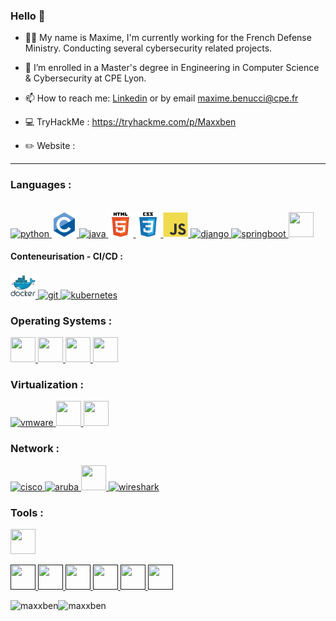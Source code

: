 
### Hello 👋

- 👷‍♂️ My name is Maxime, I'm currently working for the French Defense Ministry. Conducting several cybersecurity related projects.

- 📖 I’m enrolled in a Master's degree in Engineering in Computer Science & Cybersecurity at CPE Lyon.

- 📫 How to reach me:
[Linkedin](https://www.linkedin.com/in/maxime-benucci-511188201/)
or by email maxime.benucci@cpe.fr

- 💻 TryHackMe : https://tryhackme.com/p/Maxxben

- ✏️ Website :

---

<h3 align="left"><b>Languages :</b></h3>
<br>
  <a href="https://www.python.org/" target="_blank"> <img src="https://upload.wikimedia.org/wikipedia/commons/thumb/c/c3/Python-logo-notext.svg/1869px-Python-logo-notext.svg.png" alt="python" width="40" height="40"/> </a>
  <a href="https://www.cprogramming.com/" target="_blank"> <img src="https://raw.githubusercontent.com/devicons/devicon/master/icons/c/c-original.svg" alt="c" width="40" height="40"/> </a>
  <!--<a href="https://learn.microsoft.com/en-us/dotnet/csharp/programming-guide/" target="_blank"> <img src="https://www.epitech.eu/executive-education/wp-content/uploads/2021/03/C-1.png" alt="c#" width="40" height="40"/> </a>-->
  <a href="https://www.java.com/" target="_blank"> <img src="https://brandslogos.com/wp-content/uploads/images/large/java-logo-1.png" alt="java" width="40" height="40"/> </a>
  <a href="https://www.w3.org/html/" target="_blank"> <img src="https://raw.githubusercontent.com/devicons/devicon/master/icons/html5/html5-original-wordmark.svg" alt="html5" width="40" height="40"/> </a>
  <a href="https://www.w3schools.com/css/" target="_blank"> <img src="https://raw.githubusercontent.com/devicons/devicon/master/icons/css3/css3-original-wordmark.svg" alt="css3" width="40" height="40"/> </a>
  <a href="https://developer.mozilla.org/en-US/docs/Web/JavaScript" target="_blank"> <img src="https://raw.githubusercontent.com/devicons/devicon/master/icons/javascript/javascript-original.svg" alt="javascript" width="40" height="40"/> </a>
  <a href="https://www.djangoproject.com/" target="_blank"> <img src="https://forgemia.inra.fr/uploads/-/system/project/avatar/4253/kisspng-django-web-development-web-framework-python-softwa-django-5b45d914274e46.055745571531304212161.png" alt="django" width="40" height="40"/> </a>
  <a href="https://spring.io/" target="_blank"> <img src="https://dz2cdn1.dzone.com/storage/temp/12434118-spring-boot-logo.png" alt="springboot" width="40" height="40"/> </a>
  <a href="https://fr.react.dev/" target="_blank"> <img src="https://upload.wikimedia.org/wikipedia/commons/thumb/a/a7/React-icon.svg/1150px-React-icon.svg.png" alt="" width="40" height="40"/> </a>
  <!--<a href="https://prometheus.io/" target="_blank"> <img src="https://upload.wikimedia.org/wikipedia/commons/thumb/3/38/Prometheus_software_logo.svg/1200px-Prometheus_software_logo.svg.png" alt="prometheus" width="40" height="40"/> </a>-->
  <!--<a href="https://grafana.com" target="_blank"> <img src="https://www.vectorlogo.zone/logos/grafana/grafana-icon.svg" alt="grafana" width="40" height="40"/> </a>-->
  <!--<a href="https://www.chartjs.org" target="_blank"> <img src="https://www.chartjs.org/media/logo-title.svg" alt="chartjs" width="40" height="40"/> </a>-->
  <!--<a href="https://www.typescriptlang.org/" target="_blank"> <img src="https://raw.githubusercontent.com/devicons/devicon/master/icons/typescript/typescript-original.svg" alt="typescript" width="40" height="40"/> </a>-->
  <!--<a href="https://www.angular.io/" target="_blank"> <img src="https://upload.wikimedia.org/wikipedia/commons/thumb/c/cf/Angular_full_color_logo.svg/640px-Angular_full_color_logo.svg.png" alt="angular" width="40" height="40"/> </a>-->
  <!--<a href="https://www.aurelia.io/" target="_blank"> <img src="https://cdn.freebiesupply.com/logos/large/2x/aurelia-1-logo-png-transparent.png" alt="aurelia" width="40" height="40"/> </a>-->

<h4 align="left"><b>Conteneurisation - CI/CD :</b></h4>
  <a href="https://www.docker.com/" target="_blank"> <img src="https://raw.githubusercontent.com/devicons/devicon/master/icons/docker/docker-original-wordmark.svg" alt="docker" width="40" height="40"/> </a>
  <a href="https://git-scm.com/" target="_blank"> <img src="https://www.vectorlogo.zone/logos/git-scm/git-scm-icon.svg" alt="git" width="40" height="40"/> </a>
  <a href="https://kubernetes.io" target="_blank"> <img src="https://www.vectorlogo.zone/logos/kubernetes/kubernetes-icon.svg" alt="kubernetes" width="40" height="40"/> </a>


<h3 align="left"><b>Operating Systems :</b></h3>
  <a href="https://www.microsoft.com" target="_blank"> <img src="https://upload.wikimedia.org/wikipedia/commons/thumb/5/5f/Windows_logo_-_2012.svg/1024px-Windows_logo_-_2012.svg.png" alt="" width="40" height="40"/> </a>
  <a href="https://www.linux.org/" target="_blank"> <img src="https://upload.wikimedia.org/wikipedia/commons/thumb/3/35/Tux.svg/1200px-Tux.svg.png" alt="" width="40" height="40"/> </a>
  <a href="https://www.kali.org/" target="_blank"> <img src="https://upload.wikimedia.org/wikipedia/commons/thumb/2/2b/Kali-dragon-icon.svg/2048px-Kali-dragon-icon.svg.png" alt="" width="40" height="40"/> </a>
  <a href="https://apple.com/" target="_blank"> <img src="https://companieslogo.com/img/orig/AAPL-bf1a4314.png?t=1632720960" alt="" width="40" height="40"/> </a>

<h3 align="left"><b>Virtualization :</b></h3>
  <a href="https://www.vmware.com/" target="_blank"> <img src="https://upload.wikimedia.org/wikipedia/commons/3/34/VMware_Workstation_11.0_icon.png" alt="vmware" width="40" height="40"/> </a>
  <a href="https://www.virtualbox.org/" target="_blank"> <img src="https://upload.wikimedia.org/wikipedia/commons/d/d5/Virtualbox_logo.png" alt="" width="40" height="40"/> </a>
  <a href="https://www.vmware.com/" target="_blank"> <img src="https://www.kevinsubileau.fr/wp-content/uploads/2017/09/vmware-vsphere-logo-1024x1024.png" alt="" width="40" height="40"/> </a>

<h3 align="left"><b>Network :</b></h3>
  <a href="https://www.cisco.com/site/fr/fr/index.html" target="_blank"> <img src="https://pbs.twimg.com/profile_images/1676243488428691458/tUEiXhTr_400x400.jpg" alt="cisco" width="40" height="40"/> </a>
  <a href="https://www.arubanetworks.com/" target="_blank"> <img src="https://avatars.githubusercontent.com/u/29523115?s=280&v=4" alt="aruba" width="40" height="40"/> </a>
  <a href="https://www.pfsense.org/" target="_blank"> <img src="https://goopensource.fr/wp-content/uploads/2021/02/logo-pfsense-1.png" alt="" width="40" height="40"/> </a>
  <a href="https://www.wireshark.org/" target="_blank"> <img src="https://upload.wikimedia.org/wikipedia/commons/c/c6/Wireshark_icon_new.png" alt="wireshark" width="40" height="40"/> </a>



<h3 align="left"><b>Tools :</b></h3>
  <a href="https://www.microsoft.com" target="_blank"> <img src="https://teddycorp.net/wp-content/uploads/2021/10/active-directory-logo.png" alt="" width="40" height="40"/> </a>






  <a href="" target="_blank"> <img src="" alt="" width="40" height="40"/> </a>
  <a href="" target="_blank"> <img src="" alt="" width="40" height="40"/> </a>
  <a href="" target="_blank"> <img src="" alt="" width="40" height="40"/> </a>
  <a href="" target="_blank"> <img src="" alt="" width="40" height="40"/> </a>
  <a href="" target="_blank"> <img src="" alt="" width="40" height="40"/> </a>
  <a href="" target="_blank"> <img src="" alt="" width="40" height="40"/> </a>
<br>


<p align="right"><img align="left" src="https://github-readme-stats.vercel.app/api?username=maxxben&show_icons=true&theme=transparent" alt="maxxben" /> </p>

<p align="left"><img align="left" src="https://github-readme-stats.vercel.app/api/top-langs?username=maxxben&show_icons=true&locale=en&layout=compact&theme=transparent" alt="maxxben"/> </p>
